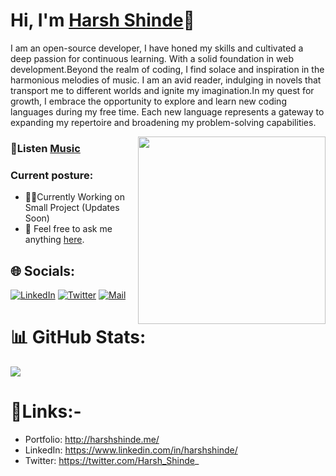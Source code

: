 # Hi, I'm [Harsh Shinde](http://harshshinde.me/)👋

I am an open-source developer, I have honed my skills and cultivated a deep passion for continuous learning. With a solid foundation in web development.Beyond the realm of coding, I find solace and inspiration in the harmonious melodies of music. I am an avid reader, indulging in novels that transport me to different worlds and ignite my imagination.In my quest for growth, I embrace the opportunity to explore and learn new coding languages during my free time. Each new language represents a gateway to expanding my repertoire and broadening my problem-solving capabilities.

<img align="right" src="https://wakatime.com/share/@Harshinde/b8648e6a-47d4-45bc-bf41-1b72e8696f1b.svg" height="300px">

### 🎵Listen [Music](https://youtu.be/n3T3K2MHNjM) 

### Current posture:
- 👨‍💻Currently Working on Small Project (Updates Soon)
- 💬 Feel free to ask me anything [here](mailto:harshinde.hks@gmail.com).

## 🌐 Socials:
[![LinkedIn](https://img.shields.io/badge/linkedin-%230077B5.svg?&style=for-the-badge&logo=linkedin&logoColor=white)](https://www.linkedin.com/in/harshshinde/) [![Twitter](https://img.shields.io/badge/twitter-1DA1F2.svg?&style=for-the-badge&logo=twitter&logoColor=white)](https://twitter.com/@Harsh_Shinde_) [![Mail](https://img.shields.io/badge/-HarshShinde-c14438?style=for-the-badge&logo=Gmail&logoColor=white)](mailto:lmfphks@icloud.com) 

# 📊 GitHub Stats:
![](https://github-readme-streak-stats.herokuapp.com/?user=HarshShinde0&theme=dark&hide_border=false)<br/>

# 🔗Links:-
- Portfolio: http://harshshinde.me/
- LinkedIn: https://www.linkedin.com/in/harshshinde/
- Twitter: https://twitter.com/Harsh_Shinde_
